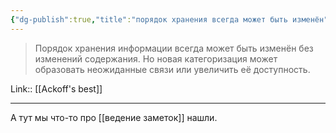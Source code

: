 ```yaml
---
{"dg-publish":true,"title":"порядок хранения всегда может быть изменён","tags":["quotes"],"date":"2023-01-24T08:48:51+04:00","modified_at":"2023-05-19T16:11:42+04:00","alias":"порядок хранения всегда может быть изменён","permalink":"/quotes/202301240848/","dgPassFrontmatter":true}
---
```



> Порядок хранения информации всегда может быть изменён без изменений содержания. Но новая категоризация может образовать неожиданные связи или увеличить её доступность.

Link:: [[Ackoff's best]]

---

А тут мы что-то про [[ведение заметок]] нашли.
